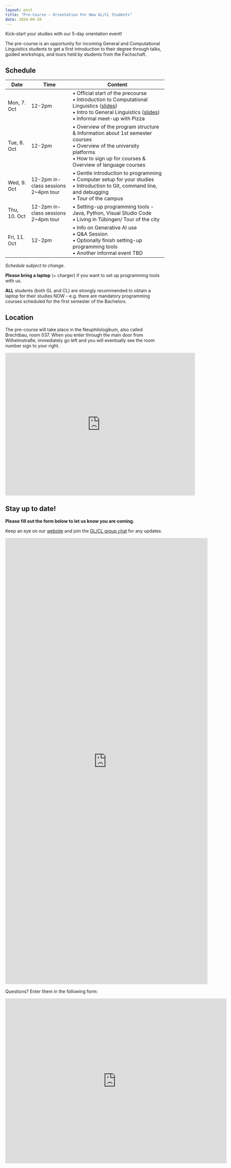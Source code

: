 ```yaml
---
layout: post
title: "Pre-Course — Orientation For New GL/CL Students"
date: 2024-09-20
---
```


Kick-start your studies with our 5-day orientation event!

The pre-course is an opportunity for incoming General and Computational Linguistics students to get a first introduction to their degree through talks, guided workshops, and tours held by students from the Fachschaft.

## Schedule

| Date         | Time   | Content                                                                                                                                                                                |
|--------------|--------|----------------------------------------------------------------------------------------------------------------------------------------------------------------------------------------|
| Mon, 7. Oct  | 12-2pm | • Official start of the precourse <br> • Introduction to Computational Linguistics ([slides](https://github.com/fs-linguistics/fs-linguistics.github.io/blob/main/files/precourse2024/hyunjoo_introToCL.pdf)) <br> • Intro to General Linguistics ([slides](https://github.com/fs-linguistics/fs-linguistics.github.io/blob/main/files/precourse2024/John_IntroGen.pdf)) <br>• Informal meet-up with Pizza                               |
| Tue, 8. Oct  | 12-2pm | • Overview of the program structure & Information about 1st semester courses <br>• Overview of the university platforms<br>• How to sign up for courses & Overview of language courses |
| Wed, 9. Oct  | 12-2pm in-class sessions <br> 2~4pm tour | • Gentle introduction to programming<br>• Computer setup for your studies<br>• Introduction to Git, command line, and debugging <br>• Tour of the campus                               |
| Thu, 10. Oct | 12-2pm in-class sessions <br> 2~4pm tour | • Setting-up programming tools - Java, Python, Visual Studio Code <br>• Living in Tübingen/ Tour of the city                                                                           |
| Fri, 11. Oct | 12-2pm | • Info on Generative AI use <br>• Q&A Session<br>• Optionally finish setting-up programming tools <br>• Another informal event TBD                                                     |

_Schedule subject to change._


**Please bring a laptop** (+ charger) if you want to set up programming tools with us.

**ALL** students (both GL and CL) are strongly recommended to obtain a laptop for their studies NOW - e.g. there are mandatory programming courses scheduled for the first semester of the Bachelors.

## Location

The pre-course will take place in the Neuphilologikum, also called Brechtbau, room 037. When you enter through the main door from Wilhelmstraße, immediately go left and you will eventually see the room number sign to your right.

<iframe src="https://www.google.com/maps/embed?pb=!1m18!1m12!1m3!1d660.5812052738692!2d9.062735469709535!3d48.52700648637499!2m3!1f0!2f0!3f0!3m2!1i1024!2i768!4f13.1!3m3!1m2!1s0x4799e5320a8e5749%3A0x4ac6e5f6d7452cc6!2sNeuphilologikum%20(Brechtbau)%2C%20Wilhelmstra%C3%9Fe%2050%2C%2072074%20T%C3%BCbingen!5e0!3m2!1sen!2sde!4v1727208435216!5m2!1sen!2sde" width="600" height="450" style="border:0;" allowfullscreen="" loading="lazy" referrerpolicy="no-referrer-when-downgrade"></iframe>

## Stay up to date!

**Please fill out the form below to let us know you are coming.**

Keep an eye on our [website](https://fs-linguistics.github.io/) and join the [GL/CL group chat](https://chat.whatsapp.com/BYuZ63pdNmG5tEo6td9ilP) for any updates.

<iframe src="https://docs.google.com/forms/d/e/1FAIpQLScuxKhZh3y9pNZkii-BP6WK_tGG27O04961I8Fi0UWD0IWgtA/viewform?embedded=true" width="640" height="1407" frameborder="0" marginheight="0" marginwidth="0">Loading…</iframe>

Questions? Enter them in the following form:

<iframe src="https://docs.google.com/forms/d/e/1FAIpQLSdUxHSBFObUDHCDgnhAkTQNbDBrUYDB3gQ8Zm5GRUUEZ_6OpA/viewform?embedded=true" width="700" height="520" frameborder="0" marginheight="0" marginwidth="0">Loading…</iframe>
